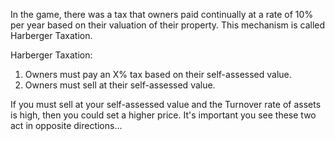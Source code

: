 In the game, there was a tax that owners paid continually at a rate of 10% per year based on their valuation of their property. This mechanism is called Harberger Taxation.

Harberger Taxation:
1. Owners must pay an X% tax based on their self-assessed value.
2. Owners must sell at their self-assessed value.

If you must sell at your self-assessed value and the Turnover rate of assets is high, then you could set a higher price.
It's important you see these two act in opposite directions...